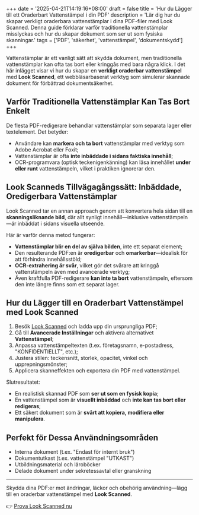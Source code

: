 +++
date = '2025-04-21T14:19:16+08:00'
draft = false
title = 'Hur du Lägger till ett Oraderbart Vattenstämpel i din PDF'
description = 'Lär dig hur du skapar verkligt oraderbara vattenstämplar i dina PDF-filer med Look Scanned. Denna guide förklarar varför traditionella vattenstämplar misslyckas och hur du skapar dokument som ser ut som fysiska skanningar.'
tags = ['PDF', 'säkerhet', 'vattenstämpel', 'dokumentskydd']
+++

Vattenstämplar är ett vanligt sätt att skydda dokument, men traditionella vattenstämplar kan ofta tas bort eller kringgås med bara några klick. I det här inlägget visar vi hur du skapar en **verkligt oraderbar vattenstämpel** med **Look Scanned**, ett webbläsarbaserat verktyg som simulerar skannade dokument för förbättrad dokumentsäkerhet.

## Varför Traditionella Vattenstämplar Kan Tas Bort Enkelt

De flesta PDF-redigerare behandlar vattenstämplar som separata lager eller textelement. Det betyder:

- Användare kan **markera och ta bort** vattenstämplar med verktyg som Adobe Acrobat eller Foxit;
- Vattenstämplar är ofta **inte inbäddade i sidans faktiska innehåll**;
- OCR-programvara (optisk teckenigenkänning) kan läsa innehållet **under eller runt** vattenstämpeln, vilket i praktiken ignorerar den.

## Look Scanneds Tillvägagångssätt: Inbäddade, Oredigerbara Vattenstämplar

Look Scanned tar en annan approach genom att konvertera hela sidan till en **skanningsliknande bild**, där allt synligt innehåll—inklusive vattenstämpeln—är inbäddat i sidans visuella utseende.

Här är varför denna metod fungerar:

- **Vattenstämplar blir en del av själva bilden**, inte ett separat element;
- Den resulterande PDF:en är **oredigerbar** och **omarkerbar**—idealisk för att förhindra innehållsstöld;
- **OCR-extrahering är svår**, vilket gör det svårare att kringgå vattenstämpeln även med avancerade verktyg;
- Även kraftfulla PDF-redigerare **kan inte ta bort** vattenstämpeln, eftersom den inte längre finns som ett separat lager.

## Hur du Lägger till en Oraderbart Vattenstämpel med Look Scanned

1. Besök [Look Scanned](https://lookscanned.io) och ladda upp din ursprungliga PDF;
2. Gå till **Avancerade Inställningar** och aktivera alternativet **Vattenstämpel**;
3. Anpassa vattenstämpeltexten (t.ex. företagsnamn, e-postadress, "KONFIDENTIELLT", etc.);
4. Justera stilen: teckensnitt, storlek, opacitet, vinkel och upprepningsmönster;
5. Applicera skanneffekten och exportera din PDF med vattenstämpel.

Slutresultatet:

- En realistisk skannad PDF som **ser ut som en fysisk kopia**;
- En vattenstämpel som är **visuellt inbäddad** och **inte kan tas bort eller redigeras**;
- Ett säkert dokument som är **svårt att kopiera, modifiera eller manipulera**.

## Perfekt för Dessa Användningsområden

- Interna dokument (t.ex. "Endast för internt bruk")
- Dokumentutkast (t.ex. vattenstämpel "UTKAST")
- Utbildningsmaterial och läroböcker
- Delade dokument under sekretessavtal eller granskning

---

Skydda dina PDF:er mot ändringar, läckor och obehörig användning—lägg till en oraderbar vattenstämpel med **Look Scanned**.

👉 [Prova Look Scanned nu](https://lookscanned.io) 